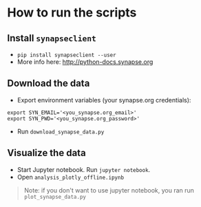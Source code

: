 # How to run the scripts
## Install `synapseclient`
* `pip install synapseclient --user`
* More info here: http://python-docs.synapse.org

## Download the data
* Export environment variables (your synapse.org credentials):
```
export SYN_EMAIL='<you_synapse.org_email>'
export SYN_PWD='<you_synapse.org_password>'
```
* Run `download_synapse_data.py`

## Visualize the data
* Start Jupyter notebook. Run `jupyter notebook`.
* Open `analysis_plotly_offline.ipynb`
> Note: if you don't want to use jupyter notebook, you ran run 
`plot_synapse_data.py`


